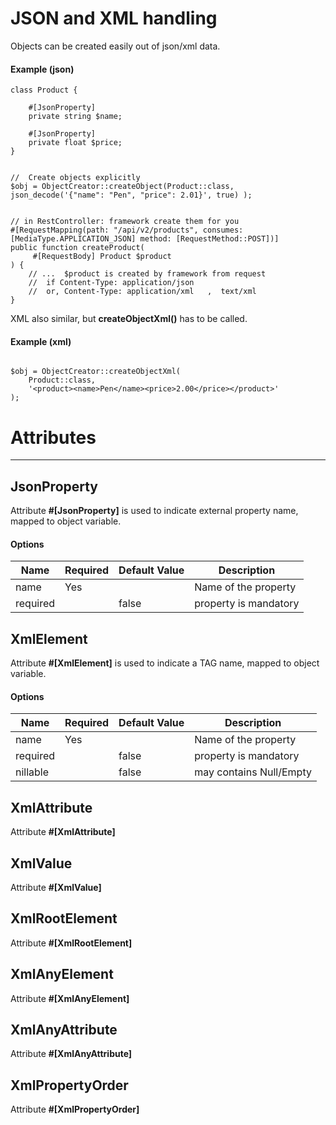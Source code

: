 #  JSON and XML handling

Objects can be created easily out of json/xml data.

#### Example (json)

```phpt
class Product {

    #[JsonProperty]
    private string $name;

    #[JsonProperty]
    private float $price;
}


//  Create objects explicitly
$obj = ObjectCreator::createObject(Product::class, json_decode('{"name": "Pen", "price": 2.01}', true) );


// in RestController: framework create them for you
#[RequestMapping(path: "/api/v2/products", consumes: [MediaType.APPLICATION_JSON] method: [RequestMethod::POST])]
public function createProduct(
     #[RequestBody] Product $product
) {
    // ...  $product is created by framework from request
    //  if Content-Type: application/json
    //  or, Content-Type: application/xml   ,  text/xml
}

```

XML also similar, but **createObjectXml()** has to be called.

#### Example (xml)

```phpt

$obj = ObjectCreator::createObjectXml(
    Product::class, 
    '<product><name>Pen</name><price>2.00</price></product>' 
);

```


# Attributes

----

## JsonProperty

Attribute **#[JsonProperty]** is used to indicate external property name, mapped to object variable.

#### Options

Name | Required | Default Value | Description
------------ | ------------ | ------------ | ------------
name | Yes | | Name of the property
required |  | false | property is mandatory


## XmlElement

Attribute **#[XmlElement]** is used to indicate a TAG name, mapped to object variable.

#### Options

Name | Required | Default Value | Description
------------ | ------------ | ------------ | ------------
name | Yes | | Name of the property
required |  | false | property is mandatory
nillable |  | false | may contains Null/Empty



## XmlAttribute

Attribute **#[XmlAttribute]**


## XmlValue

Attribute **#[XmlValue]**

## XmlRootElement

Attribute **#[XmlRootElement]**


## XmlAnyElement

Attribute **#[XmlAnyElement]**


## XmlAnyAttribute

Attribute **#[XmlAnyAttribute]**


## XmlPropertyOrder

Attribute **#[XmlPropertyOrder]**


